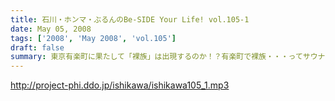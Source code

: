 ```yaml
---
title: 石川・ホンマ・ぶるんのBe-SIDE Your Life! vol.105-1
date: May 05, 2008
tags: ['2008', 'May 2008', 'vol.105']
draft: false
summary: 東京有楽町に果たして「裸族」は出現するのか！？有楽町で裸族・・・ってサウナじゃないですからね。いたってオフィスの中にあるスタジオですからね・・・どーなんでしょーか。Tシャツをお買い求めいただいた方には感謝です。NAMAE
---
```


http://project-phi.ddo.jp/ishikawa/ishikawa105_1.mp3
